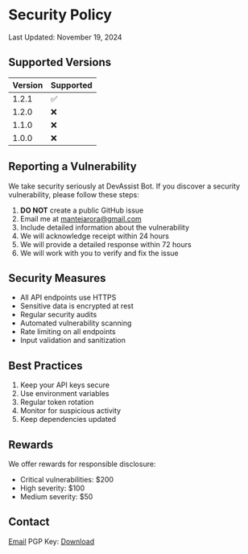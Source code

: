 # Security Policy

Last Updated: November 19, 2024

## Supported Versions

| Version | Supported          |
| ------- | ------------------ |
| 1.2.1   | :white_check_mark: |
| 1.2.0   | :x:                |
| 1.1.0   | :x:                |
| 1.0.0   | :x:                |

## Reporting a Vulnerability

We take security seriously at DevAssist Bot. If you discover a security vulnerability, please follow these steps:

1. **DO NOT** create a public GitHub issue
2. Email me at mantejarora@gmail.com
3. Include detailed information about the vulnerability
4. We will acknowledge receipt within 24 hours
5. We will provide a detailed response within 72 hours
6. We will work with you to verify and fix the issue

## Security Measures

- All API endpoints use HTTPS
- Sensitive data is encrypted at rest
- Regular security audits
- Automated vulnerability scanning
- Rate limiting on all endpoints
- Input validation and sanitization

## Best Practices

1. Keep your API keys secure
2. Use environment variables
3. Regular token rotation
4. Monitor for suspicious activity
5. Keep dependencies updated

## Rewards

We offer rewards for responsible disclosure:
- Critical vulnerabilities: $200
- High severity: $100
- Medium severity: $50

## Contact

[Email](mantejarora@gmail.com)
PGP Key: [Download](link-to-pgp-key)
